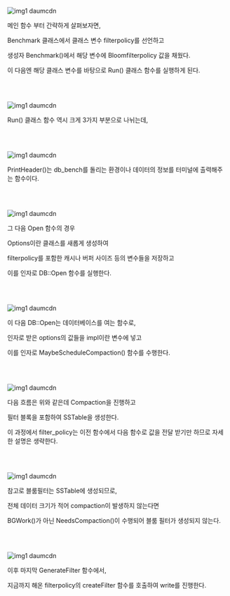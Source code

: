 
![img1 daumcdn](https://user-images.githubusercontent.com/101636590/183426584-f700c3df-935e-406d-a918-540a42c7635b.png)


메인 함수 부터 간략하게 살펴보자면,

Benchmark 클래스에서 클래스 변수 filterpolicy를 선언하고

생성자 Benchmark()에서 해당 변수에 Bloomfilterpolicy 값을 채웠다.

이 다음엔 해당 클래스 변수를 바탕으로 Run() 클래스 함수를 실행하게 된다.

<br/>
<br/>

 
![img1 daumcdn](https://user-images.githubusercontent.com/101636590/183426611-de6ca39a-c5a3-4023-a8a1-eb495d5cb9b5.png)

Run() 클래스 함수 역시 크게 3가지 부분으로 나뉘는데,

<br/>
<br/>

![img1 daumcdn](https://user-images.githubusercontent.com/101636590/183426642-fe0298bb-797c-4453-8baf-877f042e7468.png)


PrintHeader()는 db_bench를 돌리는 환경이나 데이터의 정보를 터미널에 출력해주는 함수이다.

<br/>
<br/>

 
![img1 daumcdn](https://user-images.githubusercontent.com/101636590/183426672-0d944475-79c4-432c-ba36-14df703c97f6.png)


그 다음 Open 함수의 경우

Options이란 클래스를 새롭게 생성하여

filterpolicy를 포함한 캐시나 버퍼 사이즈 등의 변수들을 저장하고

이를 인자로 DB::Open 함수를 실행한다.

<br/>
<br/>


![img1 daumcdn](https://user-images.githubusercontent.com/101636590/183426707-58f23dad-5837-46e5-aa3d-a652ff239d58.png)
 

이 다음 DB::Open는 데이터베이스를 여는 함수로, 

인자로 받은 options의 값들을 impl이란 변수에 넣고

이를 인자로 MaybeScheduleCompaction() 함수를 수행한다.

<br/>
<br/>
 
![img1 daumcdn](https://user-images.githubusercontent.com/101636590/183426744-152b6145-f791-45f1-b45e-3e8c5139930f.png)


 다음 흐름은 위와 같은데 Compaction을 진행하고

필터 블록을 포함하여 SSTable을 생성한다.

이 과정에서 filter_policy는 이전 함수에서 다음 함수로 값을 전달 받기만 하므로 자세한 설명은 생략한다.

<br/>
<br/>

![img1 daumcdn](https://user-images.githubusercontent.com/101636590/183426775-4a824072-59c7-41dc-bb55-70ff53007dc4.png)

참고로 블룸필터는 SSTable에 생성되므로,

전체 데이터 크기가 적어 compaction이 발생하지 않는다면

BGWork()가 아닌 NeedsCompaction()이 수행되어 블룸 필터가 생성되지 않는다.

 <br/>
<br/>

 ![img1 daumcdn](https://user-images.githubusercontent.com/101636590/183426808-21842d9f-e759-45ce-8a3c-1228726f1928.png)



이후 마지막 GenerateFilter 함수에서,

지금까지 해온 filterpolicy의 createFilter 함수를 호출하여 write를 진행한다.

<br/>
<br/>
<br/>
<br/>
